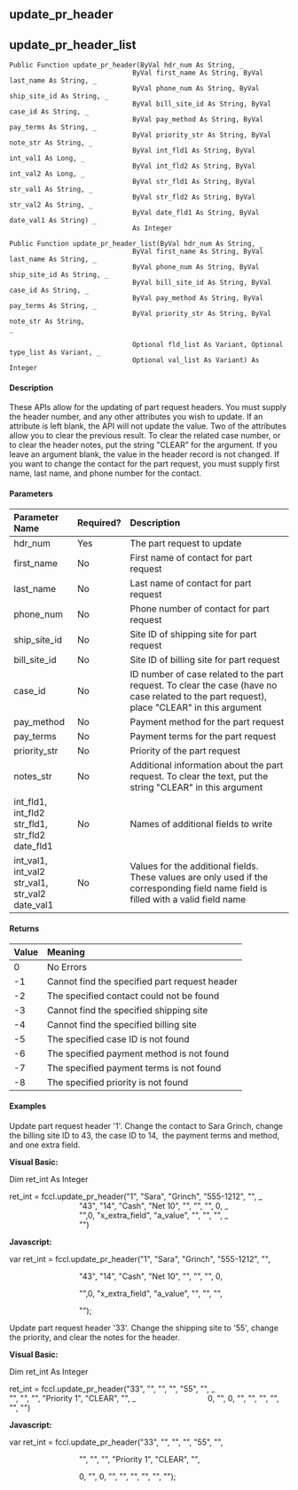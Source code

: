update_pr_header
------------------

update_pr_header_list
-----------------------

```
Public Function update_pr_header(ByVal hdr_num As String, _
                               ByVal first_name As String, ByVal last_name As String, _
                               ByVal phone_num As String, ByVal ship_site_id As String, _
                               ByVal bill_site_id As String, ByVal case_id As String, _
                               ByVal pay_method As String, ByVal pay_terms As String, _
                               ByVal priority_str As String, ByVal note_str As String, _
                               ByVal int_fld1 As String, ByVal int_val1 As Long, _
                               ByVal int_fld2 As String, ByVal int_val2 As Long, _
                               ByVal str_fld1 As String, ByVal str_val1 As String, _
                               ByVal str_fld2 As String, ByVal str_val2 As String, _
                               ByVal date_fld1 As String, ByVal date_val1 As String) _
                               As Integer
```

```
Public Function update_pr_header_list(ByVal hdr_num As String, _
                               ByVal first_name As String, ByVal last_name As String, _
                               ByVal phone_num As String, ByVal ship_site_id As String, _
                               ByVal bill_site_id As String, ByVal case_id As String, _
                               ByVal pay_method As String, ByVal pay_terms As String, _
                               ByVal priority_str As String, ByVal note_str As String, _                                                                 

                               Optional fld_list As Variant, Optional type_list As Variant, _
                               Optional val_list As Variant) As Integer
```

#### Description

These APIs allow for the updating of part request headers. You must supply the header number, and any other attributes you wish to update. If an attribute is left blank, the API will not update the value. Two of the attributes allow you to clear the previous result. To clear the related case number, or to clear the header notes, put the string "CLEAR" for the argument. If you leave an argument blank, the value in the header record is not changed. If you want to change the contact for the part request, you must supply first name, last name, and phone number for the contact.

#### Parameters

| Parameter Name | Required? | Description |
|:--- |:--- |:--- |
| hdr_num | Yes | The part request to update |
| first_name | No | First name of contact for part request |
| last_name | No | Last name of contact for part request |
| phone_num | No | Phone number of contact for part request |
| ship_site_id | No | Site ID of shipping site for part request |
| bill_site_id | No | Site ID of billing site for part request |
| case_id | No | ID number of case related to the part request. To clear the case (have no case related to the part request), place "CLEAR" in this argument |
| pay_method | No | Payment method for the part request |
| pay_terms | No | Payment terms for the part request |
| priority_str | No | Priority of the part request |
| notes_str | No | Additional information about the part request. To clear the text, put the string "CLEAR" in this argument |
| int_fld1, int_fld2<br>str_fld1, str_fld2<br>date_fld1 | No | Names of additional fields to write |
| int_val1, int_val2<br>str_val1, str_val2<br>date_val1 | No | Values for the additional fields. These values are only used if the corresponding field name field is filled with a valid field name |

#### Returns

| Value | Meaning |
|:--- |:--- |
| 0 | No Errors |
| -1 | Cannot find the specified part request header |
| -2 | The specified contact could not be found |
| -3 | Cannot find the specified shipping site |
| -4 | Cannot find the specified billing site |
| -5 | The specified case ID is not found |
| -6 | The specified payment method is not found |
| -7 | The specified payment terms is not found |
| -8 | The specified priority is not found |

#### Examples

Update part request header '1'. Change the contact to Sara Grinch, change the billing site ID to 43, the case ID to 14,  the payment terms and method, and one extra field.

**Visual Basic:**

Dim ret_int As Integer

ret_int = fccl.update_pr_header("1", "Sara", "Grinch", "555-1212", "", _
                                "43", "14", "Cash", "Net 10", "", "", "", 0, _
                                "",0, "x_extra_field", "a_value", "", "", "", _
                                "")

**Javascript:**

var ret_int = fccl.update_pr_header("1", "Sara", "Grinch", "555-1212", "",

                                "43", "14", "Cash", "Net 10", "", "", "", 0,

                                "",0, "x_extra_field", "a_value", "", "", "",

                                "");

 Update part request header '33'. Change the shipping site to '55', change the priority, and clear the notes for the header.

**Visual Basic:**

Dim ret_int As Integer

ret_int = fccl.update_pr_header("33", "", "", "", "55", "", _
                                "", "", "", "Priority 1", "CLEAR", "", _
                                0, "", 0, "", "", "", "", "", "")

**Javascript:**

var ret_int = fccl.update_pr_header("33", "", "", "", "55", "",

                                "", "", "", "Priority 1", "CLEAR", "",

                                0, "", 0, "", "", "", "", "", "");